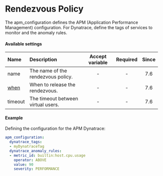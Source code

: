 # Rendezvous Policy
The apm_configuration defines the APM (Application Performance Management) configuration. For Dynatrace, define the tags of services to monitor and the anomaly rules.

#### Available settings

| Name                                                   | Description                                   | Accept variable | Required | Since |
|:------------------------------------------------------ |:--------------------------------------------- |:---------------:|:--------:|:-----:|
| name                                                   | The name of the rendezvous policy.            | -               | -        |  7.6  |
| [when](when.md)                                        | When to release the rendezvous.               | -               | -        |  7.6  |
| timeout                                                | The timeout between virtual users.            | -               | -        |  7.6  |

#### Example

Defining the configuration for the APM Dynatrace:

```yaml
apm_configuration:
  dynatrace_tags:
  - myDynatraceTag
  dynatrace_anomaly_rules:
  - metric_id: builtin:host.cpu.usage
    operator: ABOVE
    value: 90
    severity: PERFORMANCE
```
